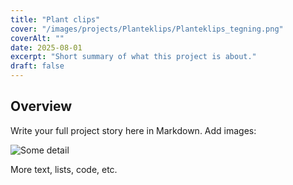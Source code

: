 ```yaml
---
title: "Plant clips"
cover: "/images/projects/Planteklips/Planteklips_tegning.png"
coverAlt: ""
date: 2025-08-01
excerpt: "Short summary of what this project is about."
draft: false
---
```


## Overview

Write your full project story here in Markdown. Add images:

![Some detail](/images/projects/SCR-20250825-psgh.png)

More text, lists, code, etc.
